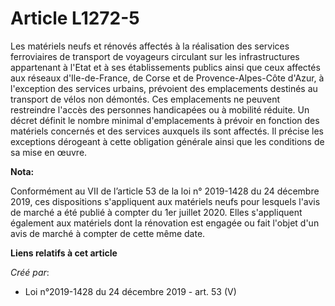 # Article L1272-5

Les matériels neufs et rénovés affectés à la réalisation des services ferroviaires de transport de voyageurs circulant sur
les infrastructures appartenant à l'Etat et à ses établissements publics ainsi que ceux affectés aux réseaux d'Ile-de-France,
de Corse et de Provence-Alpes-Côte d'Azur, à l'exception des services urbains, prévoient des emplacements destinés au
transport de vélos non démontés. Ces emplacements ne peuvent restreindre l'accès des personnes handicapées ou à mobilité
réduite. Un décret définit le nombre minimal d'emplacements à prévoir en fonction des matériels concernés et des services
auxquels ils sont affectés. Il précise les exceptions dérogeant à cette obligation générale ainsi que les conditions de sa
mise en œuvre.

**Nota:**

Conformément au VII de l’article 53 de la loi n° 2019-1428 du 24 décembre 2019, ces dispositions s'appliquent aux matériels
neufs pour lesquels l'avis de marché a été publié à compter du 1er juillet 2020. Elles s'appliquent également aux matériels
dont la rénovation est engagée ou fait l'objet d'un avis de marché à compter de cette même date.

**Liens relatifs à cet article**

_Créé par_:

  - Loi n°2019-1428 du 24 décembre 2019 - art. 53 (V)
